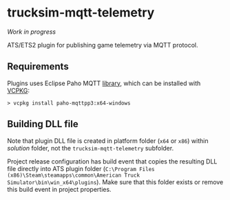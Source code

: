 # trucksim-mqtt-telemetry

*Work in progress*

ATS/ETS2 plugin for publishing game telemetry via MQTT protocol.

## Requirements

Plugins uses Eclipse Paho MQTT [library](https://github.com/eclipse/paho.mqtt.cpp), which can be installed with
[VCPKG](https://vcpkg.io/en/index.html):

```
> vcpkg install paho-mqttpp3:x64-windows
```

## Building DLL file

Note that plugin DLL file is created in platform folder (``x64`` or ``x86``) within *solution* folder, not the ``trucksim-mqtt-telemetry`` subfolder.

Project release configuration has build event that copies the resulting DLL file directly into ATS plugin folder (``C:\Program Files (x86)\Steam\steamapps\common\American Truck Simulator\bin\win_x64\plugins``).
Make sure that this folder exists or remove this build event in project properties.